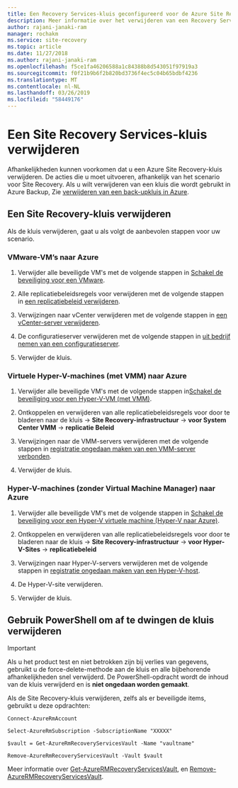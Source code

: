 ```yaml
---
title: Een Recovery Services-kluis geconfigureerd voor de Azure Site Recovery-service verwijderen
description: Meer informatie over het verwijderen van een Recovery Services-kluis geconfigureerd voor Azure Site Recovery
author: rajani-janaki-ram
manager: rochakm
ms.service: site-recovery
ms.topic: article
ms.date: 11/27/2018
ms.author: rajani-janaki-ram
ms.openlocfilehash: f5ce1fa46206588a1c84388b8d543051f97919a3
ms.sourcegitcommit: f0f21b9b6f2b820bd3736f4ec5c04b65bdbf4236
ms.translationtype: MT
ms.contentlocale: nl-NL
ms.lasthandoff: 03/26/2019
ms.locfileid: "58449176"
---
```

# <a name="delete-a-site-recovery-services-vault"></a>Een Site Recovery Services-kluis verwijderen

Afhankelijkheden kunnen voorkomen dat u een Azure Site Recovery-kluis verwijderen. De acties die u moet uitvoeren, afhankelijk van het scenario voor Site Recovery. Als u wilt verwijderen van een kluis die wordt gebruikt in Azure Backup, Zie [verwijderen van een back-upkluis in Azure](../backup/backup-azure-delete-vault.md).



## <a name="delete-a-site-recovery-vault"></a>Een Site Recovery-kluis verwijderen 
Als de kluis verwijderen, gaat u als volgt de aanbevolen stappen voor uw scenario.

### <a name="vmware-vms-to-azure"></a>VMware-VM’s naar Azure

1. Verwijder alle beveiligde VM's met de volgende stappen in [Schakel de beveiliging voor een VMware](site-recovery-manage-registration-and-protection.md#disable-protection-for-a-vmware-vm-or-physical-server-vmware-to-azure).

2. Alle replicatiebeleidsregels voor verwijderen met de volgende stappen in [een replicatiebeleid verwijderen](vmware-azure-set-up-replication.md#disassociate-or-delete-a-replication-policy).

3. Verwijzingen naar vCenter verwijderen met de volgende stappen in [een vCenter-server verwijderen](vmware-azure-manage-vcenter.md#delete-a-vcenter-server).

4. De configuratieserver verwijderen met de volgende stappen in [uit bedrijf nemen van een configuratieserver](vmware-azure-manage-configuration-server.md#delete-or-unregister-a-configuration-server).

5. Verwijder de kluis.


### <a name="hyper-v-vms-with-vmm-to-azure"></a>Virtuele Hyper-V-machines (met VMM) naar Azure
1. Verwijder alle beveiligde VM's met de volgende stappen in[Schakel de beveiliging voor een Hyper-V-VM (met VMM)](site-recovery-manage-registration-and-protection.md#disable-protection-for-a-hyper-v-virtual-machine-replicating-to-azure-using-the-system-center-vmm-to-azure-scenario).

2. Ontkoppelen en verwijderen van alle replicatiebeleidsregels voor door te bladeren naar de kluis -> **Site Recovery-infrastructuur** -> **voor System Center VMM** -> **replicatie Beleid**

3.  Verwijzingen naar de VMM-servers verwijderen met de volgende stappen in [registratie ongedaan maken van een VMM-server verbonden](site-recovery-manage-registration-and-protection.md##unregister-a-vmm-server).

4.  Verwijder de kluis.

### <a name="hyper-v-vms-without-virtual-machine-manager-to-azure"></a>Hyper-V-machines (zonder Virtual Machine Manager) naar Azure
1. Verwijder alle beveiligde VM's met de volgende stappen in [Schakel de beveiliging voor een Hyper-V virtuele machine (Hyper-V naar Azure)](site-recovery-manage-registration-and-protection.md#disable-protection-for-a-hyper-v-virtual-machine-hyper-v-to-azure).

2. Ontkoppelen en verwijderen van alle replicatiebeleidsregels voor door te bladeren naar de kluis -> **Site Recovery-infrastructuur** -> **voor Hyper-V-Sites** -> **replicatiebeleid**

3. Verwijzingen naar Hyper-V-servers verwijderen met de volgende stappen in [registratie ongedaan maken van een Hyper-V-host](site-recovery-manage-registration-and-protection.md#unregister-a-hyper-v-host-in-a-hyper-v-site).

4. De Hyper-V-site verwijderen.

5. Verwijder de kluis.


## <a name="use-powershell-to-force-delete-the-vault"></a>Gebruik PowerShell om af te dwingen de kluis verwijderen 

> [!Important]
> Als u het product test en niet betrokken zijn bij verlies van gegevens, gebruikt u de force-delete-methode aan de kluis en alle bijbehorende afhankelijkheden snel verwijderd.
> De PowerShell-opdracht wordt de inhoud van de kluis verwijderd en is **niet ongedaan worden gemaakt**.

Als de Site Recovery-kluis verwijderen, zelfs als er beveiligde items, gebruikt u deze opdrachten:

    Connect-AzureRmAccount

    Select-AzureRmSubscription -SubscriptionName "XXXXX"

    $vault = Get-AzureRmRecoveryServicesVault -Name "vaultname"

    Remove-AzureRmRecoveryServicesVault -Vault $vault

Meer informatie over [Get-AzureRMRecoveryServicesVault](https://docs.microsoft.com/powershell/module/azurerm.recoveryservices/get-azurermrecoveryservicesvault), en [Remove-AzureRMRecoveryServicesVault](https://docs.microsoft.com/powershell/module/azurerm.recoveryservices/remove-azurermrecoveryservicesvault).
